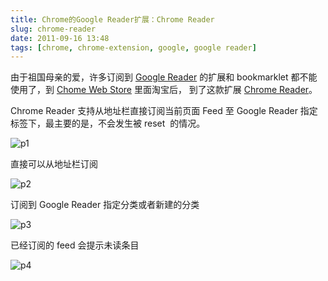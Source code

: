 ```yaml
---
title: Chrome的Google Reader扩展：Chrome Reader
slug: chrome-reader
date: 2011-09-16 13:48
tags: [chrome, chrome-extension, google, google reader]
---
```


由于祖国母亲的爱，许多订阅到 [Google Reader][1] 的扩展和 bookmarklet 都不能使用了，到 [Chome Web Store][2] 里面淘宝后，
到了这款扩展 [Chrome Reader][3]。

Chrome Reader 支持从地址栏直接订阅当前页面 Feed 至 Google Reader 指定标签下，最主要的是，不会发生被 reset  的情况。

![p1](http://pic.yupoo.com/greatghoul_v/Bn9Od1yu/KBKkD.png)

直接可以从地址栏订阅

![p2](http://pic.yupoo.com/greatghoul_v/Bn9OeGpF/h5SPe.png)

订阅到 Google Reader 指定分类或者新建的分类

![p3](http://pic.yupoo.com/greatghoul_v/Bn9OqU2A/12ygxH.png)

已经订阅的 feed 会提示未读条目

![p4](http://pic.yupoo.com/greatghoul_v/Bn9OsbzR/wEB5u.png)

[1]: https://reader.google.com
[2]: https://chrome.google.com/webstore/
[3]: https://chrome.google.com/webstore/detail/lojpenhmoajbiciapkjkiekmobleogjc
